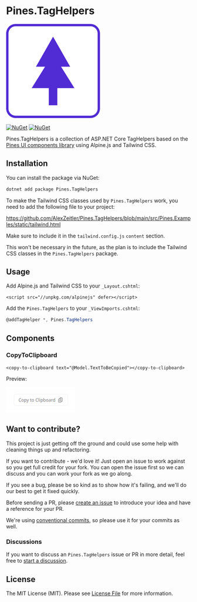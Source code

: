 # Pines.TagHelpers

![Logo](https://raw.githubusercontent.com/AlexZeitler/Pines.TagHelpers/main/icon.png)

[![NuGet](https://img.shields.io/nuget/v/Pines.TagHelpers.svg)](https://www.nuget.org/packages/Pines.TagHelpers)
[![NuGet](https://img.shields.io/nuget/dt/Pines.TagHelpers.svg)](https://www.nuget.org/packages/Pines.TagHelpers)

Pines.TagHelpers is a collection of ASP.NET Core TagHelpers based on
the [Pines UI components library](https://devdojo.com/pines) using Alpine.js and Tailwind CSS.

## Installation

You can install the package via NuGet:

```bash
dotnet add package Pines.TagHelpers
```

To make the Tailwind CSS classes used by `Pines.TagHelpers` work, you need to add the following file to your project:

https://github.com/AlexZeitler/Pines.TagHelpers/blob/main/src/Pines.Examples/static/tailwind.html

Make sure to include it in the `tailwind.config.js` `content` section.

This won't be necessary in the future, as the plan is to include the Tailwind CSS classes in the `Pines.TagHelpers` package.

## Usage

Add Alpine.js and Tailwind CSS to your `_Layout.cshtml`:

```chtml
<script src="//unpkg.com/alpinejs" defer></script>
```

Add the `Pines.TagHelpers` to your `_ViewImports.cshtml`:

```csharp
@addTagHelper *, Pines.TagHelpers
```

## Components

### CopyToClipboard

```cshtml
<copy-to-clipboard text="@Model.TextToBeCopied"></copy-to-clipboard>
```

Preview:

![Copy to Clipboard](https://raw.githubusercontent.com/AlexZeitler/Pines.TagHelpers/main/assets/copy-to-clipboard.png)

## Want to contribute?

This project is just getting off the ground and could use some help with cleaning things up and refactoring.

If you want to contribute - we'd love it! Just open an issue to work against so you get full credit for your fork. You can open the issue first so we can discuss and you can work your fork as we go along.

If you see a bug, please be so kind as to show how it's failing, and we'll do our best to get it fixed quickly.

Before sending a PR, please [create an issue](https://github.com/AlexZeitler/Pines.TagHelpers/issues/new) to introduce your idea and have a reference for your PR.

We're using [conventional commits](https://www.conventionalcommits.org), so please use it for your commits as well.

### Discussions

If you want to discuss an `Pines.TagHelpers` issue or PR in more detail, feel free to [start a discussion](https://github.com/AlexZeitler/Pines.TagHelpers/discussions).

## License

The MIT License (MIT). Please see [License File](LICENSE) for more information.
